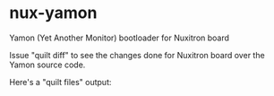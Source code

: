 # nux-yamon

Yamon (Yet Another Monitor) bootloader for Nuxitron board

Issue "quilt diff" to see the changes done for Nuxitron board over the Yamon source code.

Here's a "quilt files" output:
